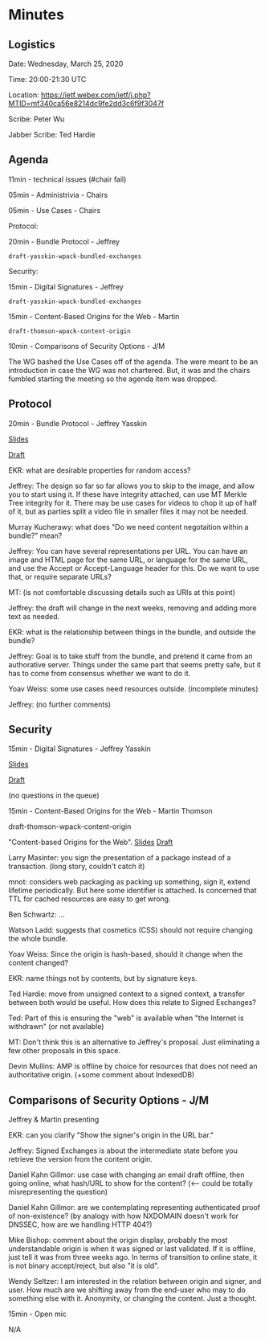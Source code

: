 # Minutes

## Logistics

Date: Wednesday, March 25, 2020

Time: 20:00-21:30 UTC

Location: https://ietf.webex.com/ietf/j.php?MTID=mf340ca56e8214dc9fe2dd3c6f9f3047f

Scribe: Peter Wu

Jabber Scribe: Ted Hardie

## Agenda

11min - technical issues (#chair fail)

05min - Administrivia - Chairs

05min - Use Cases - Chairs

Protocol:

20min - Bundle Protocol - Jeffrey

    draft-yasskin-wpack-bundled-exchanges

Security:

15min - Digital Signatures - Jeffrey

    draft-yasskin-wpack-bundled-exchanges
15min - Content-Based Origins for the Web - Martin

    draft-thomson-wpack-content-origin

10min - Comparisons of Security Options - J/M

The WG bashed the Use Cases off of the agenda. The were meant to be an introduction in case the WG was not chartered. But, it was and the chairs fumbled starting the meeting so the agenda item was dropped.


## Protocol

20min - Bundle Protocol - Jeffrey Yasskin 
    
[Slides](https://datatracker.ietf.org/meeting/107/materials/slides-107-wpack-web-bundles-00)

[Draft](https://tools.ietf.org/html/draft-yasskin-wpack-bundled-exchanges-02)

EKR: what are desirable properties for random access?

Jeffrey: The design so far so far allows you to skip to the image, and allow you to start using it.
If these have integrity attached, can use MT Merkle Tree integrity for it.
There may be use cases for videos to chop it up of half of it, but as parties split a video file in smaller files it may not be needed.

Murray Kucherawy: what does "Do we need content negotaition within a bundle?" mean?

Jeffrey: You can have several representations per URL. You can have an image and HTML page for the same URL, or language for the same URL, and use the Accept or Accept-Language header for this.
Do we want to use that, or require separate URLs?

MT: (is not comfortable discussing details such as URIs at this point)

Jeffrey: the draft will change in the next weeks, removing and adding more text as needed.

EKR: what is the relationship between things in the bundle, and outside the bundle?

Jeffrey: Goal is to take stuff from the bundle, and pretend it came from an authorative server.
Things under the same part that seems pretty safe, but it has to come from consensus whether we want to do it.

Yoav Weiss: some use cases need resources outside. (incomplete minutes)

Jeffrey: (no further comments)

## Security

15min - Digital Signatures - Jeffrey Yasskin
    
[Slides](https://datatracker.ietf.org/meeting/107/materials/slides-107-wpack-signer-origins-00)

[Draft](https://tools.ietf.org/html/draft-yasskin-wpack-bundled-exchanges-02)

(no questions in the queue)

15min - Content-Based Origins for the Web - Martin Thomson

draft-thomson-wpack-content-origin
    
"Content-based Origins for the Web". [Slides](https://datatracker.ietf.org/meeting/107/materials/slides-107-wpack-draft-thomson-wpack-content-origin-01)
[Draft](https://tools.ietf.org/html/draft-thomson-wpack-content-origin-00)
 
Larry Masinter: you sign the presentation of a package instead of a transaction. (long story, couldn't catch it)

mnot: considers web packaging as packing up something, sign it, extend lifetime periodically. But here some identifier is attached. Is concerned that TTL for cached resources are easy to get wrong.

Ben Schwartz: ...

Watson Ladd: suggests that cosmetics (CSS) should not require changing the whole bundle.

Yoav Weiss: Since the origin is hash-based, should it change when the content changed?

EKR: name things not by contents, but by signature keys.

Ted Hardie: move from unsigned context to a signed context, a transfer between both would be useful. How does this relate to Signed Exchanges?

Ted: Part of this is ensuring the "web" is available when "the Internet is withdrawn" (or not available)

MT: Don't think this is an alternative to Jeffrey's proposal. Just eliminating a few other proposals
in this space.

Devin Mullins: AMP is offline by choice for resources that does not need an authoritative origin. (+some comment about IndexedDB)

## Comparisons of Security Options - J/M

Jeffrey & Martin presenting

EKR: can you clarify "Show the signer's origin in the URL bar."

Jeffrey: Signed Exchanges is about the intermediate state before you retrieve the version from the content origin.

Daniel Kahn Gillmor: use case with changing an email draft offline, then going online, what hash/URL to show for the content? (<-- could be totally misrepresenting the question)

Daniel Kahn Gillmor: are we contemplating representing authenticated proof of non-existence?  (by analogy with how NXDOMAIN doesn't work for DNSSEC, how are we handling HTTP 404?)

Mike Bishop: comment about the origin display, probably the most understandable origin is when it was signed or last validated. If it is offline, just tell it was from three weeks ago. In terms of transition to online state, it is not binary accept/reject, but also "it is old".

Wendy Seltzer: I am interested in the relation between origin and signer, and user. How much are we shifting away from the end-user who may to do something else with it. Anonymity, or changing the content. Just a thought.

15min - Open mic

N/A

